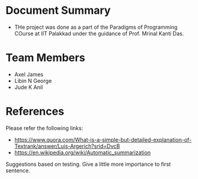 # Document Summary

- THe project was done as a part of the Paradigms of Programming COurse at IIT Palakkad under the guidance of
Prof. Mrinal Kanti Das.

# Team Members
 - Axel James
 - Libin N George
 - Jude K Anil
 
# References
Please refer the following links:
- https://www.quora.com/What-is-a-simple-but-detailed-explanation-of-Textrank/answer/Luis-Argerich?srid=DvcB
- https://en.wikipedia.org/wiki/Automatic_summarization

Suggestions based on testing.
Give a little more importance to first sentence.
